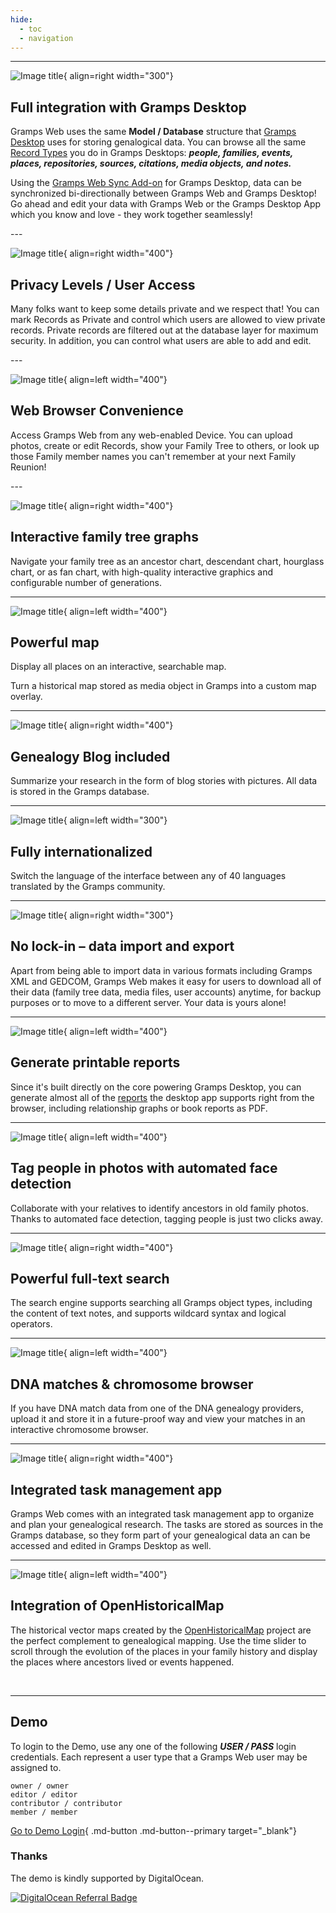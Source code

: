 ```yaml
---
hide:
  - toc
  - navigation
---
```


---

![Image title](screenshots/sync.png){ align=right width="300"}

## Full integration with Gramps Desktop

Gramps Web uses the same **Model / Database** structure that [Gramps Desktop](https://gramps-project.org/) uses for storing genalogical data.  You can browse all the same [Record Types](https://gramps-project.org/wiki/index.php/Gramps_Data_Model) you do in Gramps Desktops: ***people, families, events, places, repositories, sources, citations, media objects, and notes.***

Using the [Gramps Web Sync Add-on](administration/sync.md) for Gramps Desktop, data can be synchronized bi-directionally between Gramps Web and Gramps Desktop! Go ahead and edit your data with Gramps Web or the Gramps Desktop App which you know and love - they work together seamlessly!

<div style="clear:both;"></div>
---

![Image title](screenshots/list.png){ align=right width="400"}

## Privacy Levels / User Access

Many folks want to keep some details private and we respect that!  You can mark Records as Private and control which users are allowed to view private records. Private records are filtered out at the database layer for maximum security.  In addition, you can control what users are able to add and edit. 

<div style="clear:both;"></div>
---



![Image title](screenshots/mobile.png){ align=left width="400"}

##	Web Browser Convenience

Access Gramps Web from any web-enabled Device.  You can upload photos, create or edit Records, show your Family Tree to others, or look up those Family member names you can't remember at your next Family Reunion!


<div style="clear:both;"></div>
---



![Image title](screenshots/fan.png){ align=right width="400"}

## Interactive family tree graphs

Navigate your family tree as an ancestor chart, descendant chart, hourglass chart, or as fan chart, with high-quality interactive graphics and configurable number of generations.


<div style="clear:both;"></div>

---



![Image title](screenshots/map.png){ align=left width="400"}

## Powerful map

Display all places on an interactive, searchable map.

Turn a historical map stored as media object in Gramps into a custom map overlay.


<div style="clear:both;"></div>

---



![Image title](screenshots/blog.png){ align=right width="400"}

## Genealogy Blog included

Summarize your research in the form of blog stories with pictures. All data is stored in the Gramps database.


<div style="clear:both;"></div>

---



![Image title](screenshots/lang.png){ align=left width="300"}

## Fully internationalized

Switch the language of the interface between any of 40 languages translated by the Gramps community.


<div style="clear:both;"></div>

---





![Image title](screenshots/export.png){ align=right width="300"}

## No lock-in &ndash; data import and export

Apart from being able to import data in various formats including Gramps XML and GEDCOM, Gramps Web makes it easy for users to download all of their data (family tree data, media files, user accounts) anytime, for backup purposes or to move to a different server. Your data is yours alone!

<div style="clear:both;"></div>

---



![Image title](screenshots/report.png){ align=left width="400"}

## Generate printable reports

Since it's built directly on the core powering Gramps Desktop, you can generate almost all of the [reports](https://gramps-project.org/wiki/index.php/Gramps_5.2_Wiki_Manual_-_Reports) the desktop app supports right from the browser, including relationship graphs or book reports as PDF.

<div style="clear:both;"></div>



---



![Image title](screenshots/tag.png){ align=left width="400"}

## Tag people in photos with automated face detection

Collaborate with your relatives to identify ancestors in old family photos. Thanks to automated face detection, tagging people is just two clicks away.


<div style="clear:both;"></div>

---



![Image title](screenshots/search.png){ align=right width="400"}

## Powerful full-text search

The search engine supports searching all Gramps object types, including the content of text notes, and supports wildcard syntax and logical operators.


<div style="clear:both;"></div>

---



![Image title](screenshots/dna.png){ align=left width="400"}

## DNA matches & chromosome browser

If you have DNA match data from one of the DNA genealogy providers, upload it and store it in a future-proof way and view your matches in an interactive chromosome browser.

<div style="clear:both;"></div>

---


![Image title](screenshots/tasks.png){ align=right width="400"}

## Integrated task management app

Gramps Web comes with an integrated task management app to organize and plan your genealogical research. The tasks are stored as sources in the Gramps database, so they form part of your genealogical data an can be accessed and edited in Gramps Desktop as well.


<div style="clear:both;"></div>

---


![Image title](screenshots/ohm.png){ align=left width="400"}

## Integration of OpenHistoricalMap

The historical vector maps created by the [OpenHistoricalMap](https://www.openhistoricalmap.org/) project are the perfect complement to genealogical mapping. Use the time slider to scroll through the evolution of the places in your family history and display the places where ancestors lived or events happened.

<div style="clear:both;"></div>

<p>&nbsp;</p>

---

## Demo

To login to the Demo, use any one of the following ***USER / PASS*** login credentials.  Each represent a user type that a Gramps Web user may be assigned to.

`owner / owner` <br>
`editor / editor` <br>
`contributor / contributor` <br>
`member / member`


[Go to Demo Login](https://demo.grampsweb.org/){ .md-button .md-button--primary target="_blank"}


### Thanks

The demo is kindly supported by DigitalOcean.

<a href="https://www.digitalocean.com/?refcode=b1d13ebe86ac&utm_campaign=Referral_Invite&utm_medium=Referral_Program&utm_source=badge"><img src="https://web-platforms.sfo2.cdn.digitaloceanspaces.com/WWW/Badge%202.svg" alt="DigitalOcean Referral Badge" /></a>